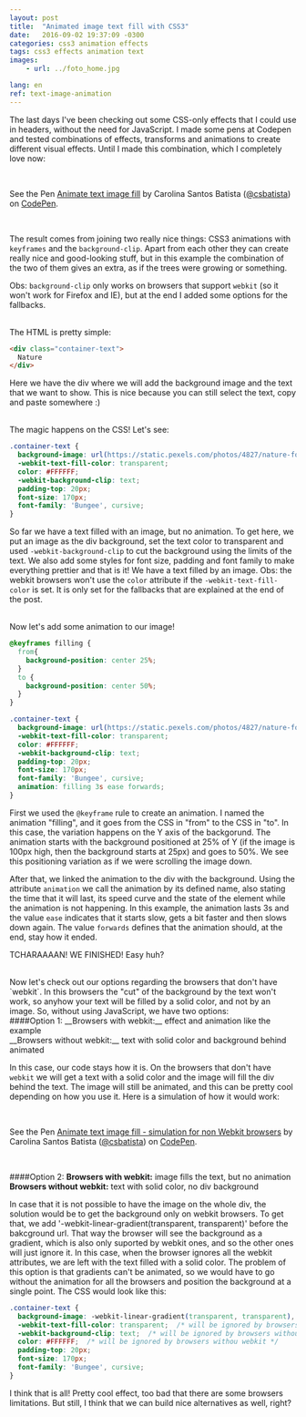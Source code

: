 ```yaml
---
layout: post
title:  "Animated image text fill with CSS3"
date:   2016-09-02 19:37:09 -0300
categories: css3 animation effects
tags: css3 effects animation text
images: 
    - url: ../foto_home.jpg

lang: en
ref: text-image-animation
---
```


The last days I've been checking out some CSS-only effects that I could use in headers, without the need for JavaScript. I made some pens at Codepen and tested combinations of effects, transforms and animations to create different visual effects. Until I made this combination, which I completely love now:

<br>
<p data-height="335" data-theme-id="0" data-slug-hash="jrOkBQ" data-default-tab="result" data-user="csbatista" data-embed-version="2" class="codepen">See the Pen <a href="http://codepen.io/csbatista/pen/jrOkBQ/">Animate text image fill</a> by Carolina Santos Batista (<a href="http://codepen.io/csbatista">@csbatista</a>) on <a href="http://codepen.io">CodePen</a>.</p>
<script async src="//assets.codepen.io/assets/embed/ei.js"></script>
<br>

The result comes from joining two really nice things: CSS3 animations with `keyframes` and the `background-clip`. Apart from each other they can create really nice and good-looking stuff, but in this example the combination of the two of them gives an extra, as if the trees were growing or something.

Obs: `background-clip` only works on browsers that support `webkit` (so it won't work for Firefox and IE), but at the end I added some options for the fallbacks.


<br>
The HTML is pretty simple:

```html
<div class="container-text">
  Nature
</div>
```

Here we have the div where we will add the background image and the text that we want to show. This is nice because you can still select the text, copy and paste somewhere :)

<br>
The magic happens on the CSS! Let's see:

```css
.container-text {
  background-image: url(https://static.pexels.com/photos/4827/nature-forest-trees-fog.jpeg);
  -webkit-text-fill-color: transparent;
  color: #FFFFFF;
  -webkit-background-clip: text;
  padding-top: 20px;
  font-size: 170px;
  font-family: 'Bungee', cursive;
}
```

So far we have a text filled with an image, but no animation. To get here, we put an image as the div background, set the text color to transparent and used `-webkit-background-clip` to cut the background using the limits of the text. We also add some styles for font size, padding and font family to make everything prettier and that is it! We have a text filled by an image. Obs: the webkit browsers won't use the `color` attribute if the `-webkit-text-fill-color` is set. It is only set for the fallbacks that are explained at the end of the post.


<br>
Now let's add some animation to our image!

```css
@keyframes filling {
  from{
    background-position: center 25%;
  }
  to {
    background-position: center 50%;
  }
}

.container-text {
  background-image: url(https://static.pexels.com/photos/4827/nature-forest-trees-fog.jpeg);
  -webkit-text-fill-color: transparent;
  color: #FFFFFF;
  -webkit-background-clip: text;
  padding-top: 20px;
  font-size: 170px;
  font-family: 'Bungee', cursive;
  animation: filling 3s ease forwards;
}
```

First we used the `@keyframe` rule to create an animation. I named the animation "filling", and it goes from the CSS in "from" to the CSS in "to". In this case, the variation happens on the Y axis of the backgorund. The animation starts with the background positioned at 25% of Y (if the image is 100px high, then the background starts at 25px) and goes to 50%. We see this positioning variation as if we were scrolling the image down.

After that, we linked the animation to the div with the background. Using the attribute `animation` we call the animation by its defined name, also stating the time that it will last, its speed curve and the state of the element while the animation is not happening. In this example, the animation lasts 3s and the value `ease` indicates that it starts slow, gets a bit faster and then slows down again. The value `forwards` defines that the animation should, at the end, stay how it ended.

TCHARAAAAN! WE FINISHED! Easy huh?

<br>
Now let's check out our options regarding the browsers that don't have `webkit`. In this browsers the "cut" of the background by the text won't work, so anyhow your text will be filled by a solid color, and not by an image. So, without using JavaScript, we have two options:

<br>
####Option 1:
__Browsers with webkit:__ effect and animation like the example<br>
__Browsers without webkit:__ text with solid color and background behind animated

In this case, our code stays how it is. On the browsers that don't have `webkit` we will get a text with a solid color and the image will fill the div behind the text. The image will still be animated, and this can be pretty cool depending on how you use it. Here is a simulation of how it would work:

<br>
<p data-height="265" data-theme-id="0" data-slug-hash="WGNLwR" data-default-tab="result" data-user="csbatista" data-embed-version="2" class="codepen">See the Pen <a href="http://codepen.io/csbatista/pen/WGNLwR/">Animate text image fill - simulation for non Webkit browsers</a> by Carolina Santos Batista (<a href="http://codepen.io/csbatista">@csbatista</a>) on <a href="http://codepen.io">CodePen</a>.</p>
<br>

####Option 2:
__Browsers with webkit:__ image fills the text, but no animation<br>
__Browsers without webkit:__ text with solid color, no div background

In case that it is not possible to have the image on the whole div, the solution would be to get the background only on webkit browsers. To get that, we add '-webkit-linear-gradient(transparent, transparent)' before the bakcground url. That way the browser will see the background as a gradient, which is also only suported by webkit ones, and so the other ones will just ignore it. In this case, when the browser ignores all the webkit attributes, we are left with the text filled with a solid color. The problem of this option is that gradients can't be animated, so we would have to go without the animation for all the browsers and position the background at a single point. The CSS would look like this:

```css
.container-text {
  background-image: -webkit-linear-gradient(transparent, transparent), url(https://static.pexels.com/photos/4827/nature-forest-trees-fog.jpeg);  /* will be ignored by browsers withou webkit */
  -webkit-text-fill-color: transparent;  /* will be ignored by browsers withou webkit */
  -webkit-background-clip: text;  /* will be ignored by browsers withou webkit */
  color: #FFFFFF;  /* will be ignored by browsers withou webkit */
  padding-top: 20px;
  font-size: 170px;
  font-family: 'Bungee', cursive;
}
```

I think that is all! Pretty cool effect, too bad that there are some browsers limitations. But still, I think that we can build nice alternatives as well, right?
